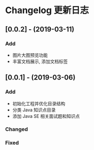 # Changelog 更新日志

## [0.0.2] - (2019-03-11)

### Add

- 图片大图预览功能
- 丰富文档展示, 添加文档标签

## [0.0.1] - (2019-03-06)

### Add

- 初始化工程并优化目录结构
- 分类 Java 知识点目录
- 添加 Java SE 相关面试题和知识点

### Changed

### Fixed

